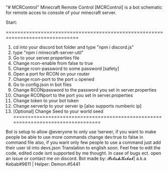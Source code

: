 "# MCRControl" 
Minecraft Remote Control [MCRControl] is a bot schematic for remote acces to console of your minecraft server.

Start:

===============================================================================
1. cd into your discord bot folder and type "npm i discord.js"
2. type "npm i minecraft-server-util"
3. Go to your server.properties file
4. Change rcon-enable from false to true
5. Change rcon-password to some password [safety]
6. Open a port for RCON on your router
7. Change rcon-port to the port u opened
1. Go to config.json in bot files
2. Change RCONpassword to the password you set in server.properties
3. Change RCONport to the port you set in server.properties
4. Change token to your bot token
5. Change serverIp to your server ip [also supports numberic ip]
6. [Optional] Change Seed to your world seed
=================================================================================

Bot is setup to allow @everyone to only use !serwer, if you want to make people be able to use more commands change dev:true to false in command file
also, if you want only few people to use a command just add their user id into devs.json
Translation to english soon.
Feel free to edit the code, edited code isnt supported by me thought.
In case of bugs ect. open an issue or contact me on discord.
Bot made by: 𝓟𝓸𝓵𝓲𝓼𝓱𝓚𝓮𝓫𝓪𝓫| a.k.a Kebab#9611 | Helper: Demon.#5441
